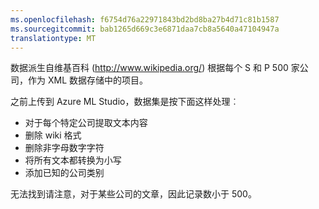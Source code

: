 ```yaml
---
ms.openlocfilehash: f6754d76a22971843bd2bd8ba27b4d71c81b1587
ms.sourcegitcommit: bab1265d669c3e6871daa7cb8a5640a47104947a
translationtype: MT
---
```

数据派生自维基百科 (<a href="http://www.wikipedia.org/">http://www.wikipedia.org/</a>) 根据每个 S 和 P 500 家公司，作为 XML 数据存储中的项目。<p> </p>之前上传到 Azure ML Studio，数据集是按下面这样处理︰<ul><li>对于每个特定公司提取文本内容</li><li>删除 wiki 格式</li><li>删除非字母数字字符</li><li>将所有文本都转换为小写</li><li>添加已知的公司类别</li></ul><p> </p>无法找到请注意，对于某些公司的文章，因此记录数小于 500。